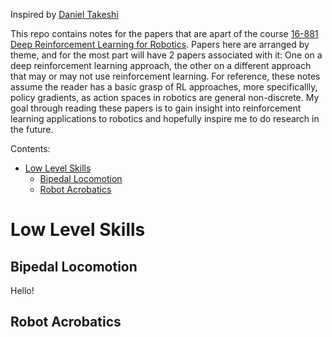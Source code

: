 Inspired by [Daniel Takeshi][1]

This repo contains notes for the papers that are apart of the course [16-881 Deep Reinforcement Learning for Robotics][2]. Papers here are arranged by theme, and for the most part will have 2 papers associated with it: One on a deep reinforcement learning approach, the other on a different approach that may or may not use reinforcement learning. For reference, these notes assume the reader has a basic grasp of RL approaches, more specificallly, policy gradients, as action spaces in robotics are general non-discrete. My goal through reading these papers is to gain insight into reinforcement learning applications to robotics and hopefully inspire me to do research in the future. 

Contents:
- [Low Level Skills](#low-level-skills)
  - [Bipedal Locomotion](#bipedal-locomotion)
  - [Robot Acrobatics](#robot-acrobatics)
  

# Low Level Skills

## Bipedal Locomotion
Hello!

## Robot Acrobatics

















[1]: https://github.com/DanielTakeshi/Paper_Notes
[2]: https://sites.google.com/view/16-881-cmu/home
